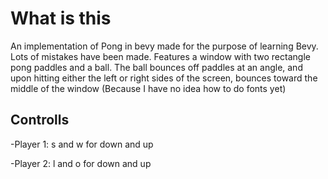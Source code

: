 # What is this
An implementation of Pong in bevy made for the purpose of learning Bevy. Lots of mistakes have been made.
Features a window with two rectangle pong paddles and a ball. The ball bounces off paddles at an angle, and upon hitting either the left or right sides of the screen, bounces toward the middle of the window (Because I have no idea how to do fonts yet)

## Controlls
-Player 1: s and w for down and up

-Player 2: l and o for down and up
